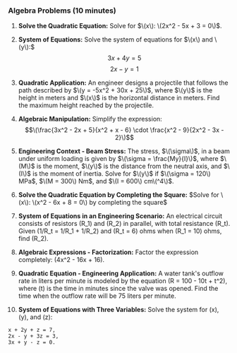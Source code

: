 ### Algebra Problems (10 minutes)

1. **Solve the Quadratic Equation:**
   Solve for $\(x\): \(2x^2 - 5x + 3 = 0\)$.

2. **System of Equations:**
   Solve the system of equations for $\(x\) and \(y\):$
   $$3x + 4y = 5$$
   $$2x - y = 1$$
3. **Quadratic Application:**
An engineer designs a projectile that follows the path described by $\(y = -5x^2 + 30x + 25\)$, where $\(y\)$ is the          height in meters and $\(x\)$ is the horizontal distance in meters. Find the maximum height reached by the projectile.

4. **Algebraic Manipulation:**
Simplify the expression: $$\(\frac{3x^2 - 2x + 5}{x^2 + x - 6} \cdot \frac{x^2 - 9}{2x^2 - 3x - 2}\)$$

5. **Engineering Context - Beam Stress:**
The stress, $\(\sigma\)$, in a beam under uniform loading is given by $\(\sigma = \frac{My}{I}\)$, where $\(M\)$ is the moment, $\(y\)$ is the distance from the neutral axis, and $\(I\)$ is the moment of inertia. Solve for $\(y\)$ if $\(\sigma = 120\) MPa$, $\(M = 300\) Nm$, and $\(I = 600\) cm\(^4\)$.

6. **Solve the Quadratic Equation by Completing the Square:**
$Solve for \(x\): \(x^2 - 6x + 8 = 0\) by completing the square$

7. **System of Equations in an Engineering Scenario:**
An electrical circuit consists of resistors \(R_1\) and \(R_2\) in parallel, with total resistance \(R_t\). Given \(1/R_t = 1/R_1 + 1/R_2\) and \(R_t = 6\) ohms when \(R_1 = 10\) ohms, find \(R_2\).

8. **Algebraic Expressions - Factorization:**
Factor the expression completely: \(4x^2 - 16x + 16\).

9. **Quadratic Equation - Engineering Application:**
A water tank's outflow rate in liters per minute is modeled by the equation \(R = 100 - 10t + t^2\), where \(t\) is the time in minutes since the valve was opened. Find the time when the outflow rate will be 75 liters per minute.

10. **System of Equations with Three Variables:**
 Solve the system for \(x\), \(y\), and \(z\):
 ```
 x + 2y + z = 7,
 2x - y + 3z = 3,
 3x + y - z = 0.
